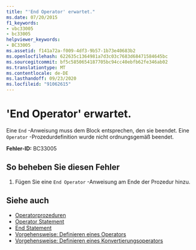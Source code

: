 ```yaml
---
title: "'End Operator' erwartet."
ms.date: 07/20/2015
f1_keywords:
- vbc33005
- bc33005
helpviewer_keywords:
- BC33005
ms.assetid: f141a72a-f009-4df3-9b57-1b73e40683b2
ms.openlocfilehash: 622635c1364981a7d3c03c7683d68471584645bc
ms.sourcegitcommit: bf5c5850654187705bc94cc40ebfb62fe346ab02
ms.translationtype: MT
ms.contentlocale: de-DE
ms.lasthandoff: 09/23/2020
ms.locfileid: "91062615"
---
```

# <a name="end-operator-expected"></a>'End Operator' erwartet.

Eine `End` -Anweisung muss dem Block entsprechen, den sie beendet. Eine `Operator` -Prozedurdefinition wurde nicht ordnungsgemäß beendet.  
  
 **Fehler-ID:** BC33005  
  
## <a name="to-correct-this-error"></a>So beheben Sie diesen Fehler  
  
1. Fügen Sie eine `End Operator` -Anweisung am Ende der Prozedur hinzu.  
  
## <a name="see-also"></a>Siehe auch

- [Operatorprozeduren](../programming-guide/language-features/procedures/operator-procedures.md)
- [Operator Statement](../language-reference/statements/operator-statement.md)
- [End Statement](../language-reference/statements/end-statement.md)
- [Vorgehensweise: Definieren eines Operators](../programming-guide/language-features/procedures/how-to-define-an-operator.md)
- [Vorgehensweise: Definieren eines Konvertierungsoperators](../programming-guide/language-features/procedures/how-to-define-a-conversion-operator.md)
